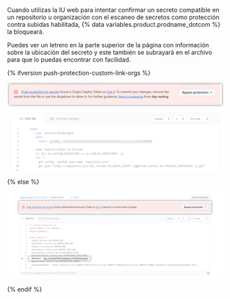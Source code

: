 Cuando utilizas la IU web para intentar confirmar un secreto compatible en un repositorio u organización con el escaneo de secretos como protección contra subidas habilitada, {% data variables.product.prodname_dotcom %} la bloqueará.

Puedes ver un letrero en la parte superior de la página con información sobre la ubicación del secreto y este también se subrayará en el archivo para que lo puedas encontrar con facilidad.

{% ifversion push-protection-custom-link-orgs %}

  ![Captura de pantalla que muestra una confirmación bloqueada en la IU web debido a la protección contra subidas del escaneo de secretos](/assets/images/help/repository/secret-scanning-push-protection-web-ui-commit-blocked-banner-with-link.png)

{% else %}

  ![Captura de pantalla que muestra una confirmación bloqueada en la IU web debido a la protección contra subidas del escaneo de secretos](/assets/images/help/repository/secret-scanning-push-protection-web-ui-commit-blocked-banner.png)

{% endif %}